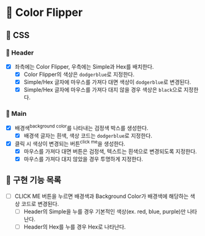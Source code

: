 # 🚖 Color Flipper

## 🎨 CSS

### 📌 Header

- [x] 좌측에는 Color Flipper, 우측에는 Simple과 Hex를 배치한다.
  - [x] Color Flipper의 색상은 `dodgerblue`로 지정한다.
  - [x] Simple/Hex 글자에 마우스를 가져다 대면 색상이 `dodgerblue`로 변경된다.
  - [x] Simple/Hex 글자에 마우스를 가져다 대지 않을 경우 색상은 `black`으로 지정한다.

### 📌 Main

- [x] 배경색<sup>background color</sup>를 나타내는 검정색 박스를 생성한다.
  - [x] 배경색 글자는 흰색, 색상 코드는 `dodgerblue`로 지정한다.
- [x] 클릭 시 색상이 변경되는 버튼<sup>click me</sup>을 생성한다.
  - [x] 마우스를 가져다 대면 버튼은 검정색, 텍스트는 흰색으로 변경되도록 지정한다.
  - [x] 마우스를 가져다 대지 않았을 경우 투명하게 지정한다.

## 🚀 구현 기능 목록

- [ ] CLICK ME 버튼을 누르면 배경색과 Background Color가 배경색에 해당하는 색상 코드로 변경된다.
  - [ ] Header의 Simple을 누를 경우 기본적인 색상(ex. red, blue, purple)만 나타난다.
  - [ ] Header의 Hex를 누를 경우 Hex로 나타난다.
